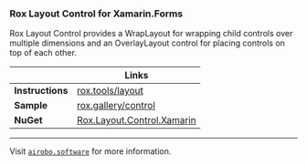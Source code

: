 ### Rox Layout Control for Xamarin.Forms

Rox Layout Control provides a WrapLayout for wrapping child controls over multiple dimensions and an OverlayLayout control for placing controls on top of each other.

| | Links |
| --- | --- |
| **Instructions** | [rox.tools/layout](https://rox.tools/layout/) |
| **Sample** | [rox.gallery/control](https://rox.gallery/control/) |
| **NuGet** | [Rox.Layout.Control.Xamarin](https://www.nuget.org/packages/Rox.Layout.Control.Xamarin/) |

---
Visit [`airobo.software`](https://airobo.software/) for more information.
